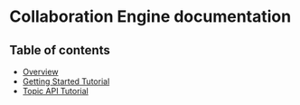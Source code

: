 # Collaboration Engine documentation
 
## Table of contents 

* [Overview](./Overview.asciidoc)
* [Getting Started Tutorial](./Tutorial.asciidoc)
* [Topic API Tutorial](./TopicAPI.asciidoc)
